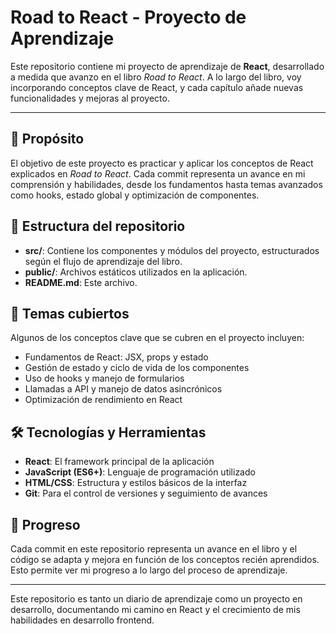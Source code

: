 # Road to React - Proyecto de Aprendizaje

Este repositorio contiene mi proyecto de aprendizaje de **React**, desarrollado a medida que avanzo en el libro *Road to React*. A lo largo del libro, voy incorporando conceptos clave de React, y cada capítulo añade nuevas funcionalidades y mejoras al proyecto.

---

## 📘 Propósito

El objetivo de este proyecto es practicar y aplicar los conceptos de React explicados en *Road to React*. Cada commit representa un avance en mi comprensión y habilidades, desde los fundamentos hasta temas avanzados como hooks, estado global y optimización de componentes.

## 📂 Estructura del repositorio

- **src/**: Contiene los componentes y módulos del proyecto, estructurados según el flujo de aprendizaje del libro.
- **public/**: Archivos estáticos utilizados en la aplicación.
- **README.md**: Este archivo.

## 🚀 Temas cubiertos

Algunos de los conceptos clave que se cubren en el proyecto incluyen:

- Fundamentos de React: JSX, props y estado
- Gestión de estado y ciclo de vida de los componentes
- Uso de hooks y manejo de formularios
- Llamadas a API y manejo de datos asincrónicos
- Optimización de rendimiento en React

## 🛠️ Tecnologías y Herramientas

- **React**: El framework principal de la aplicación
- **JavaScript (ES6+)**: Lenguaje de programación utilizado
- **HTML/CSS**: Estructura y estilos básicos de la interfaz
- **Git**: Para el control de versiones y seguimiento de avances

## 🔄 Progreso

Cada commit en este repositorio representa un avance en el libro y el código se adapta y mejora en función de los conceptos recién aprendidos. Esto permite ver mi progreso a lo largo del proceso de aprendizaje.

---

Este repositorio es tanto un diario de aprendizaje como un proyecto en desarrollo, documentando mi camino en React y el crecimiento de mis habilidades en desarrollo frontend.
